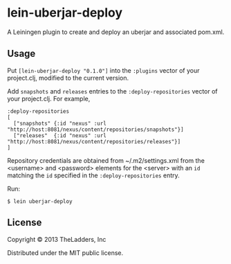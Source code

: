 # lein-uberjar-deploy
  
A Leiningen plugin to create and deploy an uberjar and associated pom.xml.
    
## Usage
  
Put `[lein-uberjar-deploy "0.1.0"]` into the `:plugins` vector of your project.clj, modified to the
current version.
  
Add `snapshots` and `releases` entries to the `:deploy-repositories` vector of your project.clj. For example,

    :deploy-repositories
    [
      ["snapshots" {:id "nexus" :url "http://host:8081/nexus/content/repositories/snapshots"}]
      ["releases"  {:id "nexus" :url "http://host:8081/nexus/content/repositories/releases"}]
    ]

Repository credentials are obtained from ~/.m2/settings.xml from the &lt;username&gt; and &lt;password&gt; elements for the &lt;server&gt; with an `id` matching the `id` specified in the `:deploy-repositories` entry.
    
Run:

    $ lein uberjar-deploy 

## License

Copyright © 2013 TheLadders, Inc

Distributed under the MIT public license.

